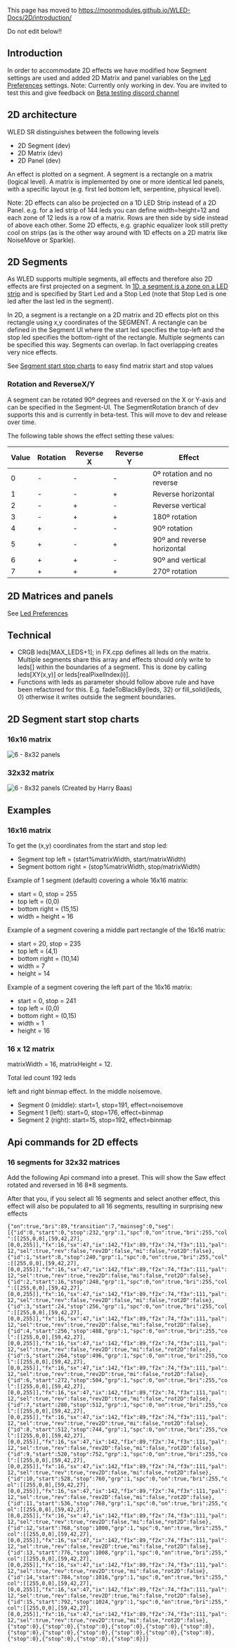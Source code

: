 This page has moved to https://moonmodules.github.io/WLED-Docs/2D/introduction/

Do not edit below!!

## Introduction

In order to accommodate 2D effects we have modified how Segment settings are used and added 2D Matrix and panel variables on the [Led Preferences](https://moonmodules.github.io/WLED-Docs/WLEDSR/LED-Preferences) settings.
Note: Currently only working in dev. You are invited to test this and give feedback on [Beta testing discord channel](https://discord.com/channels/700041398778331156/700701772838207640)

## 2D architecture

WLED SR distinguishes between the following levels
* 2D Segment (dev)
* 2D Matrix (dev)
* 2D Panel (dev)

An effect is plotted on a segment. A segment is a rectangle on a matrix (logical level). A matrix is implemented by one or more identical led panels,  with a specific layout (e.g. first led bottom left, serpentine, physical level).

Note: 2D effects can also be projected on a 1D LED Strip instead of a 2D Panel. e.g. for a led strip of 144 leds you can define width=height=12 and each zone of 12 leds is a row of a matrix. Rows are then side by side instead of above each other. Some 2D effects, e.g. graphic equalizer look still pretty cool on strips (as is the other way around with 1D effects on a 2D matrix like NoiseMove or Sparkle).

## 2D Segments
As WLED supports multiple segments, all effects and therefore also 2D effects are first projected on a segment. In [1D, a segment is a zone on a LED strip](https://github.com/Aircoookie/WLED/wiki/Segments) and is specified by Start Led and a Stop Led (note that Stop Led is one led after the last led in the segment).

In 2D, a segment is a rectangle on a 2D matrix and 2D effects plot on this rectangle using x,y coordinates of the SEGMENT.
A rectangle can be defined in the Segment UI where the start led specifies the top-left and the stop led specifies the bottom-right of the rectangle.
Multiple segments can be specified this way. Segments can overlap. In fact overlapping creates very nice effects.

See [Segment start stop charts](https://moonmodules.github.io/WLED-Docs/WLEDSR/2D-Support#2d-segment-start-stop-charts) to easy find matrix start and stop values

### Rotation and ReverseX/Y
A segment can be rotated 90º degrees and reversed on the X or Y-axis and can be specified in the Segment-UI. The SegmentRotation branch of dev supports this and is currently in beta-test. This will move to dev and release over time.

The following table shows the effect setting these values:

Value | Rotation | Reverse X | Reverse Y| Effect
|---|---|---|---|---|
0|-|-|-|0º rotation and no reverse
1|-|-|+|Reverse horizontal
2|-|+|-|Reverse vertical
3|-|+|+|180º rotation
4|+|-|-|90º rotation
5|+|-|+|90º and reverse horizontal
6|+|+|-|90º and vertical
7|+|+|+|270º rotation

## 2D Matrices and panels

See [Led Preferences](https://moonmodules.github.io/WLED-Docs/WLEDSR/LED-Preferences)

## Technical

* CRGB leds[MAX_LEDS+1]; in FX.cpp defines all leds on the matrix. Multiple segments share this array and effects should only write to leds[] within the boundaries of a segment. This is done by calling leds[XY(x,y)] or leds[realPixelIndex(i)].
* Functions with leds as parameter should follow above rule and have been refactored for this. E.g. fadeToBlackBy(leds, 32) or fill_solid(leds, 0) otherwise it writes outside the segment boundaries. 

## 2D Segment start stop charts
### 16x16 matrix
![6 - 8x32 panels](https://github.com/atuline/WLED/blob/assets/media/2Dsegmentstartstop1616.png?raw=true)

### 32x32 matrix
![6 - 8x32 panels](https://github.com/atuline/WLED/blob/assets/media/2Dsegmentstartstop3232.png?raw=true)
(Created by Harry Baas)

## Examples

### 16x16 matrix
To get the (x,y) coordinates from the start and stop led:
* Segment top left = (start%matrixWidth, start/matrixWidth)
* Segment bottom right = (stop%matrixWidth, stop/matrixWidth)

Example of 1 segment (default) covering a whole 16x16 matrix:
* start = 0, stop = 255
* top left = (0,0)
* bottom right = (15,15)
* width = height = 16

Example of a segment covering a middle part rectangle of the 16x16 matrix:
* start = 20, stop = 235
* top left = (4,1)
* bottom right = (10,14)
* width = 7
* height = 14

Example of a segment covering the left part of the 16x16 matrix:
* start = 0, stop = 241
* top left = (0,0)
* bottom right = (0,15)
* width = 1
* height = 16

### 16 x 12 matrix

matrixWidth = 16, matrixHeight = 12.

Total led count 192 leds

left and right binmap effect. In the middle noisemove.

* Segment 0 (middle): start=1, stop=191, effect=noisemove
* Segment 1 (left): start=0, stop=176, effect=binmap
* Segment 2 (right): start=15, stop=192, effect=binmap

## Api commands for 2D effects
### 16 segments for 32x32 matrices
Add the following Api command into a preset. This will show the Saw effect rotated and reversed in 16 8*8 segments. 

After that you, if you select all 16 segments and select another effect, this effect will also be populated to all 16 segments, resulting in surprising new effects


`{"on":true,"bri":89,"transition":7,"mainseg":0,"seg":[{"id":0,"start":0,"stop":232,"grp":1,"spc":0,"on":true,"bri":255,"col":[[255,0,0],[59,42,27],[0,0,255]],"fx":16,"sx":47,"ix":142,"f1x":89,"f2x":74,"f3x":111,"pal":12,"sel":true,"rev":false,"rev2D":false,"mi":false,"rot2D":false},{"id":1,"start":8,"stop":240,"grp":1,"spc":0,"on":true,"bri":255,"col":[[255,0,0],[59,42,27],[0,0,255]],"fx":16,"sx":47,"ix":142,"f1x":89,"f2x":74,"f3x":111,"pal":12,"sel":true,"rev":true,"rev2D":false,"mi":false,"rot2D":false},{"id":2,"start":16,"stop":248,"grp":1,"spc":0,"on":true,"bri":255,"col":[[255,0,0],[59,42,27],[0,0,255]],"fx":16,"sx":47,"ix":142,"f1x":89,"f2x":74,"f3x":111,"pal":12,"sel":true,"rev":false,"rev2D":false,"mi":false,"rot2D":false},{"id":3,"start":24,"stop":256,"grp":1,"spc":0,"on":true,"bri":255,"col":[[255,0,0],[59,42,27],[0,0,255]],"fx":16,"sx":47,"ix":142,"f1x":89,"f2x":74,"f3x":111,"pal":12,"sel":true,"rev":true,"rev2D":false,"mi":false,"rot2D":false},{"id":4,"start":256,"stop":488,"grp":1,"spc":0,"on":true,"bri":255,"col":[[255,0,0],[59,42,27],[0,0,255]],"fx":16,"sx":47,"ix":142,"f1x":89,"f2x":74,"f3x":111,"pal":12,"sel":true,"rev":false,"rev2D":true,"mi":false,"rot2D":false},{"id":5,"start":264,"stop":496,"grp":1,"spc":0,"on":true,"bri":255,"col":[[255,0,0],[59,42,27],[0,0,255]],"fx":16,"sx":47,"ix":142,"f1x":89,"f2x":74,"f3x":111,"pal":12,"sel":true,"rev":true,"rev2D":true,"mi":false,"rot2D":false},{"id":6,"start":272,"stop":504,"grp":1,"spc":0,"on":true,"bri":255,"col":[[255,0,0],[59,42,27],[0,0,255]],"fx":16,"sx":47,"ix":142,"f1x":89,"f2x":74,"f3x":111,"pal":12,"sel":true,"rev":false,"rev2D":true,"mi":false,"rot2D":false},{"id":7,"start":280,"stop":512,"grp":1,"spc":0,"on":true,"bri":255,"col":[[255,0,0],[59,42,27],[0,0,255]],"fx":16,"sx":47,"ix":142,"f1x":89,"f2x":74,"f3x":111,"pal":12,"sel":true,"rev":true,"rev2D":true,"mi":false,"rot2D":false},{"id":8,"start":512,"stop":744,"grp":1,"spc":0,"on":true,"bri":255,"col":[[255,0,0],[59,42,27],[0,0,255]],"fx":16,"sx":47,"ix":142,"f1x":89,"f2x":74,"f3x":111,"pal":12,"sel":true,"rev":false,"rev2D":false,"mi":false,"rot2D":false},{"id":9,"start":520,"stop":752,"grp":1,"spc":0,"on":true,"bri":255,"col":[[255,0,0],[59,42,27],[0,0,255]],"fx":16,"sx":47,"ix":142,"f1x":89,"f2x":74,"f3x":111,"pal":12,"sel":true,"rev":true,"rev2D":false,"mi":false,"rot2D":false},{"id":10,"start":528,"stop":760,"grp":1,"spc":0,"on":true,"bri":255,"col":[[255,0,0],[59,42,27],[0,0,255]],"fx":16,"sx":47,"ix":142,"f1x":89,"f2x":74,"f3x":111,"pal":12,"sel":true,"rev":false,"rev2D":false,"mi":false,"rot2D":false},{"id":11,"start":536,"stop":768,"grp":1,"spc":0,"on":true,"bri":255,"col":[[255,0,0],[59,42,27],[0,0,255]],"fx":16,"sx":47,"ix":142,"f1x":89,"f2x":74,"f3x":111,"pal":12,"sel":true,"rev":true,"rev2D":false,"mi":false,"rot2D":false},{"id":12,"start":768,"stop":1000,"grp":1,"spc":0,"on":true,"bri":255,"col":[[255,0,0],[59,42,27],[0,0,255]],"fx":16,"sx":47,"ix":142,"f1x":89,"f2x":74,"f3x":111,"pal":12,"sel":true,"rev":false,"rev2D":true,"mi":false,"rot2D":false},{"id":13,"start":776,"stop":1008,"grp":1,"spc":0,"on":true,"bri":255,"col":[[255,0,0],[59,42,27],[0,0,255]],"fx":16,"sx":47,"ix":142,"f1x":89,"f2x":74,"f3x":111,"pal":12,"sel":true,"rev":true,"rev2D":true,"mi":false,"rot2D":false},{"id":14,"start":784,"stop":1016,"grp":1,"spc":0,"on":true,"bri":255,"col":[[255,0,0],[59,42,27],[0,0,255]],"fx":16,"sx":47,"ix":142,"f1x":89,"f2x":74,"f3x":111,"pal":12,"sel":true,"rev":false,"rev2D":true,"mi":false,"rot2D":false},{"id":15,"start":792,"stop":1024,"grp":1,"spc":0,"on":true,"bri":255,"col":[[255,0,0],[59,42,27],[0,0,255]],"fx":16,"sx":47,"ix":142,"f1x":89,"f2x":74,"f3x":111,"pal":12,"sel":true,"rev":true,"rev2D":true,"mi":false,"rot2D":false},{"stop":0},{"stop":0},{"stop":0},{"stop":0},{"stop":0},{"stop":0},{"stop":0},{"stop":0},{"stop":0},{"stop":0},{"stop":0},{"stop":0},{"stop":0},{"stop":0},{"stop":0},{"stop":0}]}`
